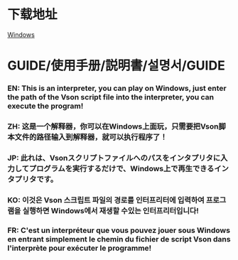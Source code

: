 # 下载地址
[Windows](Vsoner.exe)
# GUIDE/使用手册/説明書/설명서/GUIDE
### EN: This is an interpreter, you can play on Windows, just enter the path of the Vson script file into the interpreter, you can execute the program!
### ZH: 这是一个解释器，你可以在Windows上面玩，只需要把Vson脚本文件的路径输入到解释器，就可以执行程序了！
### JP: 此れは、Vsonスクリプトファイルへのパスをインタプリタに入力してプログラムを実行するだけで、Windows上で再生できるインタプリタです。
### KO: 이것은 Vson 스크립트 파일의 경로를 인터프리터에 입력하여 프로그램을 실행하면 Windows에서 재생할 수있는 인터프리터입니다!
### FR: C'est un interpréteur que vous pouvez jouer sous Windows en entrant simplement le chemin du fichier de script Vson dans l'interprète pour exécuter le programme!
